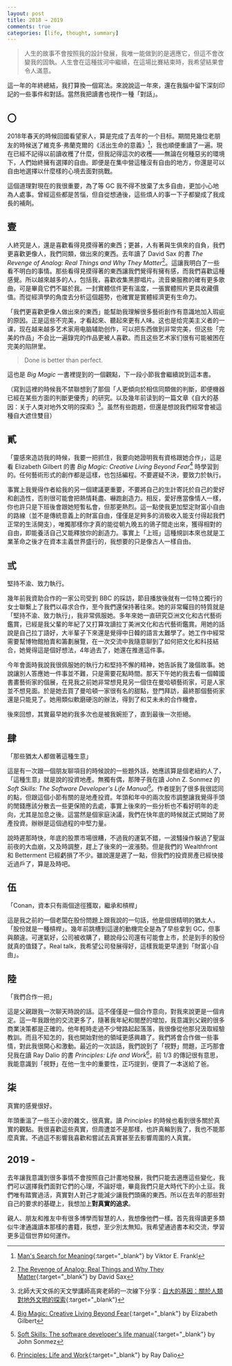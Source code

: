 ```yaml
---
layout: post
title: 2018 ⇝ 2019
comments: true
categories: [life, thought, summary]
---
```


> 人生的故事不會按照我的設計發展，我唯一能做到的是適應它，但這不會改變我的固執。人生會在這種拔河中繼續，在這場比賽結束時，我希望結果會令人滿意。

這一年的年終總結，我打算換一個寫法。來說說這一年來，還在我腦中留下深刻印記的一些事件和對話。當然我把讀書也視作一種「對話」。

## 〇

2018年春天的時候回國看望家人，算是完成了去年的一个目标。期間見幾位老朋友的時候送了維克多·弗蘭克爾的《活出生命的意義》[^1]，我也順便重讀了一遍。現在已經不記得以前讀收穫了什麼，但我記得這次的收穫——無論在何種惡劣的環境下，人們始終擁有選擇的自由。即便是在集中營這種沒有自由的地方，你還是可以自由地選擇以什麼樣的心境去面對挑戰。

這個道理對現在的我很重要，為了等 GC 我不得不放棄了太多自由，更加小心地為人處事。曾經這些都是苦惱，但自從想通後，這些煩人的事一下子都變成了我成長的補劑。

## 壹

人終究是人，還是喜歡看得見摸得著的東西；更甚，人有著與生俱來的自負，我們更喜歡更像人，我們同類，做出來的東西。去年讀了 David Sax 的書 *The Revenge of Analog: Real Things and Why They Matter*[^2]。這讓我明白了一些看不明白的事情。那些看得見摸得著的東西讓我們覺得有擁有感，而我們喜歡這種感覺。所以越來越多的人，包括我，喜歡收集黑膠唱片。流音樂服務的確有更多歌曲，可是畢竟它們不屬於我。一封實體信件更有溫度，一張實體照片更具收藏價值。而從經濟學的角度去分析這個趨勢，也確實是實體經濟更有生命力。

「我們更喜歡更像人做出來的東西」能幫助我理解很多藝術創作有意識地加入瑕疵的原因。正是這些不完美，才看起來、聽起來更有人味。这也是给完美主义者的一课，现在越来越多艺术家用电脑辅助创作，可以把东西做到非常完美，但这些「完美的作品」不会比一遍錄完的作品更被人喜歡。而且这些艺术家们很有可能被困在完美的陷阱里。

> Done is better than perfect.

這也是 *Big Magic* 一書裡提到的一個觀點，下一段小節我會繼續說到這本書。

（寫到這裡的時候我不禁聯想到了那個「人更傾向於相信同類做的判斷，即便機器已經在某些方面的判斷更優秀」的研究。以及幾年前读到的一篇文章《自大的基因：关于人类对地外文明的探索》[^3]。虽然有些跑题，但還是想說我們經常會被這種自大遮住雙目）

## 貳

「靈感來造訪我的時候，我要一把抓住，我要向她證明我有資格跟她合作」，這是看 Elizabeth Gilbert 的書 *Big Magic: Creative Living Beyond Fear*[^4] 時學習到的。任何藝術形式的創作都是這樣，也包括編程。不要遲疑不決，要致力於執行。

事實上我覺得作者給我的另一個建議更重要，不要將自己的生計寄託於自己的愛好和創造性，否則很可能會把熱情耗盡、嚇跑創造力。相反，愛好應當像情人一樣，你也許只是下班後會跟她短暫私會，但那更熱烈。這一點使我更加堅定財富小自由的路線（並不是傳統意義上的財富自由，僅僅是足夠多的消极收入能支付得起我們正常的生活開支），唯獨那樣你才真的能從朝九晚五的鴿子間走出來，獲得相對的自由，即能養活自己又能釋放你的創造力。事實上「上班」這種規訓本來也就是工業革命之後才在資本主義世界盛行的，我想要的只是像古人一樣自由。

## 弎

堅持不渝、致力執行。

幾年前我資助合作的一家公司受到 BBC 的採訪，節目播放後就有一位特立獨行的女士聯繫上了我們以尋求合作，至今我們還保持著往來。她的非常矚目的特質就是「堅持不渝、致力執行」，我非常佩服她。多年來她一直研究亞洲文化和古代藝術鑑賞，已經是我父輩的年紀了又打算攻讀拉丁美洲文化和古代藝術鑑賞。用她的話說是自己拉丁語好，大半輩子下來還是覺得中日韓的語言太難學了。她工作中經常需要幫博物館拍賣和籌劃展覽，在一次交流中我隨意聊到了如何把文化和科技結合，她覺得這是個好想法，4年過去了，她還在推進這件事。

今年會面時我說我很佩服她的執行力和堅持不懈的精神，她告訴我了幾個故事。她說讓別人答應她一件事並不難，只是需要花點時間。那天下午她約我去看一個韓國書畫藝術家的個展，在見我之前她非常想見見另一個住在曼哈頓藝術家，可是人家並不想見面。於是她去買了曼哈頓一家很有名的甜點，登門拜訪，最終那個藝術家還是只能見了。她用類似軟磨硬泡的辦法，得到了和艾未未的合作機會。

後來回想，其實最早她約我多次也是被我婉拒了，直到最後一次拒絕。

## 肆

「那些猶太人都做著這種生意」

這是有一次跟一個朋友聊項目的時候說的一些題外話，她應該算是個老紐約人了，「這種生意」就是說的投資地產。無獨有偶，那陣子我在讀 John Z. Sonmez 的 *Soft Skills: The Software Developer's Life Manual*[^5]。作者提到了很多我很認同的點，但跟這個小節有關的是地產投資。年頭和年中的兩次股市調整讓我覺得手頭的閒錢應該分散去一些更保險的去處，事實上後來的一些分析也不看好明年的走向，尤其是加息之後。這當然是個家庭決議，我們在快年底的時候就正式開始了房產投資。辦辦是這個過程的中堅力量。

說時遲那時快，年底的股票市場很糟，不過我的運氣不錯，一波騷操作躲過了聖誕前夜的大血崩，又及時調整，趕上了後來的一波漲勢。但是我們的 Wealthfront 和 Betterment 已經虧損了不少。雖說還是遲了一點，但我們的投資房產已經快接近過戶了，算是及時吧。

## 伍

「Conan，資本只有兩個途徑獲取，繼承和槓桿」

這是我之前的一個老闆在股份問題上跟我說的一句話，他是個很精明的猶太人，「股份就是一種槓桿」。幾年前跳槽到這邊的動機完全是為了早些拿到 GC，但事與願違。可運氣好，公司被收購了，聽說母公司還有可能會上市，於是到手的股份就真的值錢了。Real talk，我希望公司發展得好，這樣我能更早達到「財富小自由」。

## 陸

「我們合作一把」

這是父親跟我一次聊天時說的話。這不僅僅是一個合作意向，對我來說更是一個肯定。這一年我跟他的交流更多了，隨著我年紀和閱歷的增加，我意識到父親的很多商業決策都是正確的。他年輕時走過不少彎路起起落落，我很像從他那兒汲取經驗教訓。而且不知怎的，我也開始對他的領域更感興趣了。我們將會合作做一些事情，對此我很開心和激動。最近的一次談話，我們說到了「視野」問題，正巧那會兒我在讀 Ray Dalio 的書 *Principles: Life and Work*[^6]，前 1/3 的傳記很有意思，我能意識到「視野」在他一生中的重要性，正巧提到，便買了一本送給了爸。

## 柒

真實的感覺很好。

年頭重溫了一些王小波的雜文，很真實。讀 *Principles* 的時候也看到很多關於真實的觀點。我很喜歡這些真實，但周遭並不是那樣，也許真輪到我了，我也不能那麼真實。不過這不影響我喜歡和嘗試去真實甚至去影響周圍的人真實。

## 2019 -

去年讓我意識到很多事情不會按照自己計畫地發展，我們只能去適應這些變化，我們可以選擇我們面對它們的心理，不論好壞，畢竟我們只是大時代下的小土豆。我們唯有踏實過活，真實對人對己才能減少讓我們頭痛的東西。所以在去年的那些對自己的要求的基礎上，我想加上**對真實的追求**。

親人、朋友和推友中有很多博學而智慧的人，我想像他們一樣。首先我得讀更多類似牛津通識讀本那樣的書籍，我想，至少別太無知。我希望通過書本和交流，學習更多這個世界如何運作。


[^1]: [Man's Search for Meaning](https://amzn.to/2R0EUoC){:target="_blank"} by Viktor E. Frankl

[^2]: [The Revenge of Analog: Real Things and Why They Matter](https://amzn.to/2R2sxID){:target="_blank"} by David Sax

[^3]: 北師大天文係的天文學講師高爽老師的一次線下分享：[自大的基因：關於人類對地外文明的探索](https://mp.weixin.qq.com/s/oP-N3vIKIQME5MTytI_l_A){:target="_blank"}

[^4]: [Big Magic: Creative Living Beyond Fear](https://amzn.to/2RqnxNr){:target="_blank"} by Elizabeth Gilbert

[^5]: [Soft Skills: The software developer's life manual](https://amzn.to/2VqOUpw){:target="_blank"} by John Sonmez

[^6]: [Principles: Life and Work](https://amzn.to/2SrXxyp){:target="_blank"} by Ray Dalio
